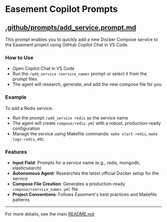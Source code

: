 # Easement Copilot Prompts

## [.github/prompts/add_service.prompt.md](.github/prompts/add_service.prompt.md)

This prompt enables you to quickly add a new Docker Compose service to the Easement project using GitHub Copilot Chat in VS Code.

### How to Use
- Open Copilot Chat in VS Code
- Run the `/add_service <service_name>` prompt or select it from the prompt files
- The agent will research, generate, and add the new compose file for you

### Example
To add a Redis service:
- Run the prompt  `/add_service redis` as the service name
- The agent will create `compose/redis.yml` with a robust, production-ready configuration
- Manage the service using Makefile commands: `make start-redis`, `make logs-redis`, etc.

### Features
- **Input Field**: Prompts for a service name (e.g., redis, mongodb, elasticsearch)
- **Autonomous Agent**: Researches the latest official Docker setup for the service
- **Compose File Creation**: Generates a production-ready `compose/<service_name>.yml` file
- **Project Conventions**: Follows Easement's best practices and Makefile patterns

---
For more details, see the main [README.md](./README.md)
